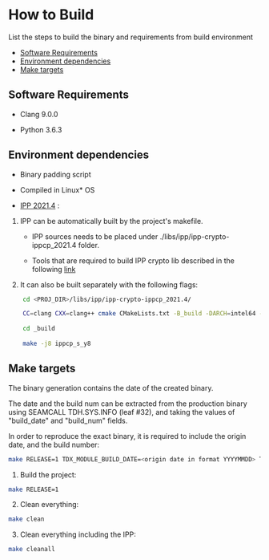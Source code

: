 # How to Build
List the steps to build the binary and requirements from build environment

- [Software Requirements](#software-requirements)
- [Environment dependencies](#environment-dependencies)
- [Make targets](#make-targets)


## Software Requirements
-	Clang 9.0.0


-	Python 3.6.3


## Environment dependencies

-	Binary padding script 


-   Compiled in Linux* OS


-	[IPP 2021.4](https://github.com/intel/ipp-crypto/releases/tag/ippcp_2021.4) :

1) IPP can be automatically built by the project's makefile.

     - IPP sources needs to be placed under ./libs/ipp/ipp-crypto-ippcp_2021.4 folder.

     - Tools that are required to build IPP crypto lib described in the following [link](https://github.com/intel/ipp-crypto/blob/ipp-crypto_2021_4/BUILD.md)

  2) It can also be built separately with the following flags:
    
```bash
	cd <PROJ_DIR>/libs/ipp/ipp-crypto-ippcp_2021.4/

	CC=clang CXX=clang++ cmake CMakeLists.txt -B_build -DARCH=intel64 -DMERGED_BLD:BOOL=off -DPLATFORM_LIST="y8"
	
	cd _build
	
	make -j8 ippcp_s_y8
```


## Make targets
The binary generation contains the date of the created binary.

The date and the build num can be extracted from the production binary using SEAMCALL TDH.SYS.INFO (leaf #32), and taking the values of "build\_date" and "build_num" fields.

In order to reproduce the exact binary, it is required to include the origin date, and the build number:

```bash
make RELEASE=1 TDX_MODULE_BUILD_DATE=<origin date in format YYYYMMDD> TDX_MODULE_BUILD_NUM=<build number>
```

1) Build the project: 

```bash
make RELEASE=1
```
	
2) Clean everything:
 
```bash
make clean
```

3) Clean everything including the IPP:
 
```bash
make cleanall
```